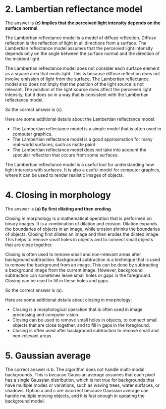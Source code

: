 # 2. Lambertian reflectance model

The answer is **(c) Implies that the perceived light intensity depends on the surface normal**.

The Lambertian reflectance model is a model of diffuse reflection. Diffuse reflection is the reflection of light in all directions from a surface. The Lambertian reflectance model assumes that the perceived light intensity depends only on the angle between the surface normal and the direction of the incident light.

The Lambertian reflectance model does not consider each surface element as a square area that emits light. This is because diffuse reflection does not involve emission of light from the surface. The Lambertian reflectance model also does not imply that the position of the light source is not relevant. The position of the light source does affect the perceived light intensity, but it does so in a way that is consistent with the Lambertian reflectance model.

So the correct answer is (c).

Here are some additional details about the Lambertian reflectance model:

* The Lambertian reflectance model is a simple model that is often used in computer graphics.
* The Lambertian reflectance model is a good approximation for many real-world surfaces, such as matte paint.
* The Lambertian reflectance model does not take into account the specular reflection that occurs from some surfaces.

The Lambertian reflectance model is a useful tool for understanding how light interacts with surfaces. It is also a useful model for computer graphics, where it can be used to render realistic images of objects.

# 4. Closing in morphology

The answer is **(a) By first dilating and then eroding**.

Closing in morphology is a mathematical operation that is performed on binary images. It is a combination of dilation and erosion. Dilation expands the boundaries of objects in an image, while erosion shrinks the boundaries of objects. Closing first dilates an image and then erodes the dilated image. This helps to remove small holes in objects and to connect small objects that are close together.

Closing is often used to remove small and non-relevant areas after background subtraction. Background subtraction is a technique that is used to remove the background from an image. This can be done by subtracting a background image from the current image. However, background subtraction can sometimes leave small holes or gaps in the foreground. Closing can be used to fill in these holes and gaps.

So the correct answer is (a).

Here are some additional details about closing in morphology:

* Closing is a morphological operation that is often used in image processing and computer vision.
* Closing can be used to remove small holes in objects, to connect small objects that are close together, and to fill in gaps in the foreground.
* Closing is often used after background subtraction to remove small and non-relevant areas.

# 5. Gaussian average

The correct answer is b. The algorithm does not handle multi-modal backgrounds. This is because Gaussian average assumes that each pixel has a single Gaussian distribution, which is not true for backgrounds that have multiple modes or variations, such as waving trees, water surfaces, or shadows. Option a and c are incorrect because Gaussian average can handle multiple moving objects, and it is fast enough in updating the background model.